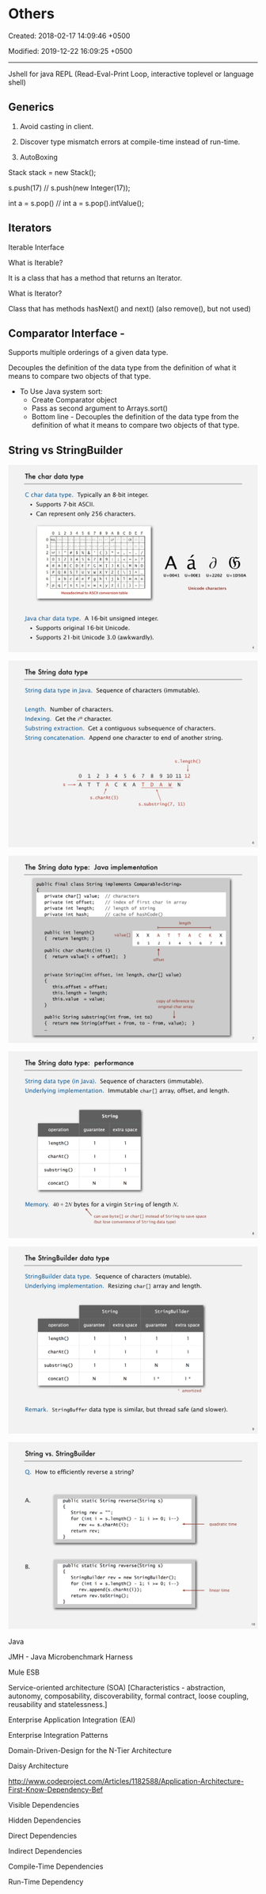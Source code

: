 # Others

Created: 2018-02-17 14:09:46 +0500

Modified: 2019-12-22 16:09:25 +0500

---

Jshell for java REPL (Read-Eval-Print Loop, interactive toplevel or language shell)

## Generics

1. Avoid casting in client.

2. Discover type mismatch errors at compile-time instead of run-time.

3. AutoBoxing

Stack<Integer> stack = new Stack<Integer>();

s.push(17) // s.push(new Integer(17));

int a = s.pop() // int a = s.pop().intValue();

## Iterators

Iterable Interface

What is Iterable?

It is a class that has a method that returns an Iterator.

What is Iterator?

Class that has methods hasNext() and next() (also remove(), but not used)

## Comparator Interface -

Supports multiple orderings of a given data type.

Decouples the definition of the data type from the definition of what it means to compare two objects of that type.

- To Use Java system sort:
  - Create Comparator object
  - Pass as second argument to Arrays.sort()
  - Bottom line - Decouples the definition of the data type from the definition of what it means to compare two objects of that type.

## String vs StringBuilder

![image](media/Others-image1.png)

![image](media/Others-image2.png)

![image](media/Others-image3.png)

![image](media/Others-image4.png)

![image](media/Others-image5.png)

![image](media/Others-image6.png)

Java

JMH - Java Microbenchmark Harness

Mule ESB

Service-oriented architecture (SOA) [Characteristics - abstraction, autonomy, composability, discoverability, formal contract, loose coupling, reusability and statelessness.]

Enterprise Application Integration (EAI)

Enterprise Integration Patterns

Domain-Driven-Design for the N-Tier Architecture

Daisy Architecture

<http://www.codeproject.com/Articles/1182588/Application-Architecture-First-Know-Dependency-Bef>

Visible Dependencies

Hidden Dependencies

Direct Dependencies

Indirect Dependencies

Compile-Time Dependencies

Run-Time Dependency
